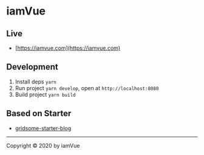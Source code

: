 # iamVue

## Live

- [https://iamvue.com](https://iamvue.com)

## Development

1. Install deps `yarn`
2. Run project `yarn develop`, open at `http://localhost:8080`
3. Build project `yarn build`

## Based on Starter

- [gridsome-starter-blog](https://github.com/gridsome/gridsome-starter-blog)

---

Copyright © 2020 by iamVue
